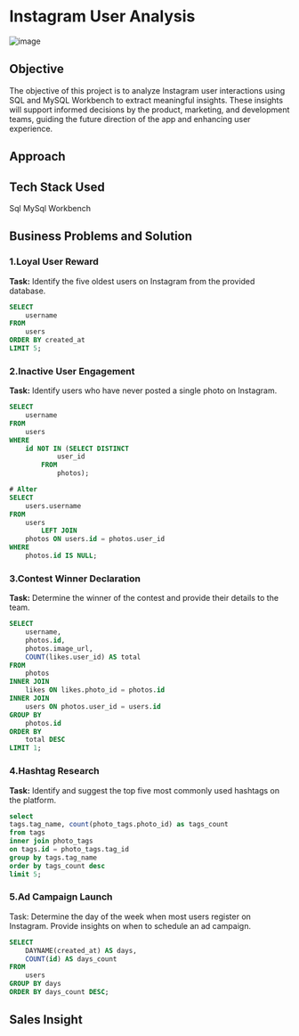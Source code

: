 # Instagram User Analysis 
![image](https://github.com/user-attachments/assets/9e38f31e-ecf9-434e-81d1-ba2f256f6764)

## Objective 
The objective of this project is to analyze Instagram user interactions using SQL and MySQL Workbench to extract meaningful insights. These insights will support informed decisions by the product, marketing, and development teams, guiding the future direction of the app and enhancing user experience.
## Approach

## Tech Stack Used
Sql
MySql Workbench

## Business Problems and Solution

###  1.Loyal User Reward
**Task:** Identify the five oldest users on Instagram from the provided database.
```sql
SELECT 
    username
FROM
    users
ORDER BY created_at
LIMIT 5;
```

### 2.Inactive User Engagement
**Task:** Identify users who have never posted a single photo on Instagram.

```sql
SELECT 
    username
FROM
    users
WHERE
    id NOT IN (SELECT DISTINCT
            user_id
        FROM
            photos);

# Alter
SELECT 
    users.username
FROM
    users
        LEFT JOIN
    photos ON users.id = photos.user_id
WHERE
    photos.id IS NULL;
```

### 3.Contest Winner Declaration
**Task:** Determine the winner of the contest and provide their details to the team.

```sql
SELECT 
    username, 
    photos.id,
    photos.image_url,
    COUNT(likes.user_id) AS total
FROM 
    photos
INNER JOIN 
    likes ON likes.photo_id = photos.id
INNER JOIN 
    users ON photos.user_id = users.id
GROUP BY 
    photos.id
ORDER BY 
    total DESC
LIMIT 1;
```
### 4.Hashtag Research
**Task:** Identify and suggest the top five most commonly used hashtags on the platform.
```sql
select
tags.tag_name, count(photo_tags.photo_id) as tags_count 
from tags
inner join photo_tags
on tags.id = photo_tags.tag_id
group by tags.tag_name
order by tags_count desc
limit 5;
```
### 5.Ad Campaign Launch
Task: Determine the day of the week when most users register on Instagram. Provide insights on when to schedule an ad campaign.

```sql
SELECT 
    DAYNAME(created_at) AS days,
    COUNT(id) AS days_count
FROM
    users
GROUP BY days
ORDER BY days_count DESC;
```

## Sales Insight
